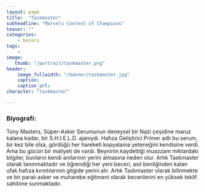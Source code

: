 ```yaml
---
layout: page
title:  "Taskmaster"
subheadline: "Marvels Contest of Champions"
teaser: ""
categories:
    - beceri
tags:
    -
image:
   thumb: "/portrait/taskmaster.png"
header:
    image_fullwidth: "/banner/taskmaster.jpg"
    caption: 
    caption_url: 
character: "taskmaster"

---
```


### Biyografi:

Tony Masters, Süper-Asker Serumunun deneysel bir Nazi çeşidine maruz kalana kadar, bir S.H.I.E.L.D. ajanıydı. Hafıza Geliştirici Primer adlı bu serum, bir kez bile olsa, gördüğü her hareketi kopyalama yeteneğini kendisine verdi. Ama bu gücün bir maliyeti de vardı. Beyninin kaydettiği muazzam miktardaki bilgiler, bunların kendi anılarının yerini almasına neden olur. Artık Taskmaster olarak tanınmaktadır ve öğrendiği her yeni beceri, asıl benliğinden kalan ufak hafıza kırıntılarının gitgide yerini alır. Artık Taskmaster olarak bilinmekte ve bir paralı asker ve muharebe eğitmeni olarak becerilerini en yüksek teklif sahibine sunmaktadır.
